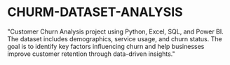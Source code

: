 # CHURM-DATASET-ANALYSIS
"Customer Churn Analysis project using Python, Excel, SQL, and Power BI. The dataset includes demographics, service usage, and churn status. The goal is to identify key factors influencing churn and help businesses improve customer retention through data-driven insights."
